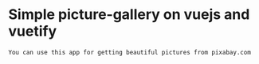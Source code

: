 # Simple picture-gallery on vuejs and vuetify

    You can use this app for getting beautiful pictures from pixabay.com
